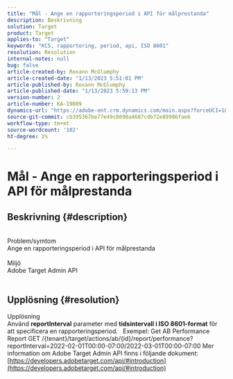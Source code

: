 ```yaml
---
title: "Mål - Ange en rapporteringsperiod i API för målprestanda"
description: Beskrivning
solution: Target
product: Target
applies-to: "Target"
keywords: "KCS, rapportering, period, api, ISO 8601"
resolution: Resolution
internal-notes: null
bug: false
article-created-by: Roxann McGlumphy
article-created-date: "1/13/2023 5:51:01 PM"
article-published-by: Roxann McGlumphy
article-published-date: "1/13/2023 5:59:13 PM"
version-number: 2
article-number: KA-19009
dynamics-url: "https://adobe-ent.crm.dynamics.com/main.aspx?forceUCI=1&pagetype=entityrecord&etn=knowledgearticle&id=612ff7d2-6a93-ed11-aad1-6045bd006a22"
source-git-commit: cb395367be77e49c0098a4687cdb72e89906fae6
workflow-type: tm+mt
source-wordcount: '102'
ht-degree: 1%

---
```


# Mål - Ange en rapporteringsperiod i API för målprestanda

## Beskrivning {#description}

<br>Problem/symtom<br>Ange en rapporteringsperiod i API för målprestanda<br><br>Miljö<br>Adobe Target Admin API<br><br>



## Upplösning {#resolution}

Upplösning<br>
Använd <b>reportInterval</b> parameter med <b>tidsintervall i ISO 8601-format</b> för att specificera en rapporteringsperiod.
 
Exempel: Get AB Performance Report GET /{tenant}/target/actions/ab/{id}/report/performance?reportInterval=2022-02-01T00:00-07:00/2022-03-01T00:00-07:00 Mer information om Adobe Target Admin API finns i följande dokument:
[https://developers.adobetarget.com/api/#introduction](https://developers.adobetarget.com/api/#introduction)
